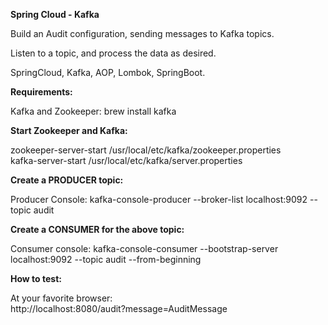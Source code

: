 **Spring Cloud - Kafka**

Build an Audit configuration, sending messages to Kafka topics.  

Listen to a topic, and process the data as desired.  

SpringCloud, Kafka, AOP, Lombok, SpringBoot.  

**Requirements:**

Kafka and Zookeeper: brew install kafka  

**Start Zookeeper and Kafka:**

zookeeper-server-start /usr/local/etc/kafka/zookeeper.properties  
kafka-server-start /usr/local/etc/kafka/server.properties  

**Create a PRODUCER topic:**

Producer Console:
kafka-console-producer --broker-list localhost:9092 --topic audit  

**Create a CONSUMER for the above topic:**

Consumer console:
kafka-console-consumer --bootstrap-server localhost:9092 --topic audit --from-beginning  

**How to test:**

At your favorite browser:  
http://localhost:8080/audit?message=AuditMessage


